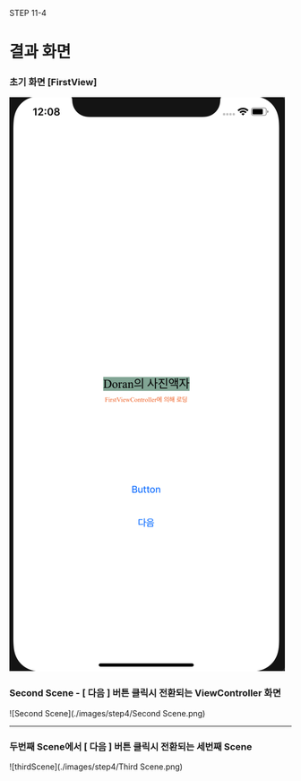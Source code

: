 STEP 11-4

# 결과 화면

### 초기 화면 [FirstView]



![FirstView](./images/step4/FirstView.png)



### Second Scene - [ 다음 ] 버튼 클릭시 전환되는 ViewController 화면 

![Second Scene](./images/step4/Second Scene.png)



----

### 두번째 Scene에서 [ 다음 ] 버튼 클릭시 전환되는 세번째 Scene

![thirdScene](./images/step4/Third Scene.png)